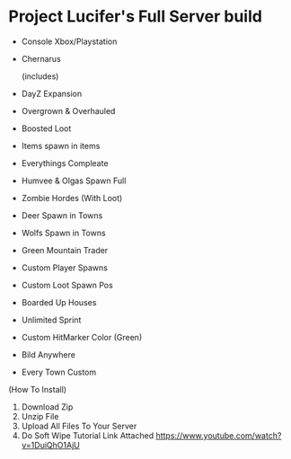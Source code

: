 # Project Lucifer's Full Server build

- Console Xbox/Playstation
- Chernarus

 
  (includes)
- DayZ Expansion
- Overgrown & Overhauled 
- Boosted Loot
- Items spawn in items
- Everythings Compleate
- Humvee & Olgas Spawn Full
- Zombie Hordes (With Loot)
- Deer Spawn in Towns
- Wolfs Spawn in Towns
- Green Mountain Trader
- Custom Player Spawns
- Custom Loot Spawn Pos
- Boarded Up Houses
- Unlimited Sprint
- Custom HitMarker Color (Green)
- Bild Anywhere
- Every Town Custom


(How To Install)
1. Download Zip
2. Unzip File
3. Upload All Files To Your Server
4. Do Soft Wipe Tutorial Link Attached https://www.youtube.com/watch?v=1DuiQhO1AjU
